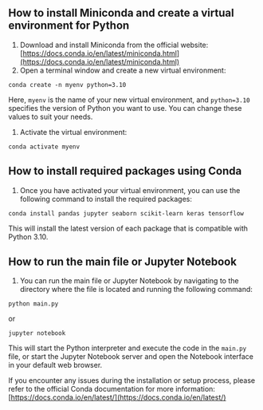 ## How to install Miniconda and create a virtual environment for Python

1. Download and install Miniconda from the official website: [https://docs.conda.io/en/latest/miniconda.html](https://docs.conda.io/en/latest/miniconda.html)
2. Open a terminal window and create a new virtual environment:

```
conda create -n myenv python=3.10

```

Here, `myenv` is the name of your new virtual environment, and `python=3.10` specifies the version of Python you want to use. You can change these values to suit your needs.

1. Activate the virtual environment:

```
conda activate myenv

```

## How to install required packages using Conda

1. Once you have activated your virtual environment, you can use the following command to install the required packages:

```
conda install pandas jupyter seaborn scikit-learn keras tensorflow

```

This will install the latest version of each package that is compatible with Python 3.10.

## How to run the main file or Jupyter Notebook

1. You can run the main file or Jupyter Notebook by navigating to the directory where the file is located and running the following command:

```
python main.py

```

or

```
jupyter notebook

```

This will start the Python interpreter and execute the code in the `main.py` file, or start the Jupyter Notebook server and open the Notebook interface in your default web browser.

If you encounter any issues during the installation or setup process, please refer to the official Conda documentation for more information: [https://docs.conda.io/en/latest/](https://docs.conda.io/en/latest/)